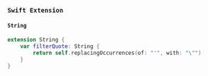 ### `Swift Extension`

#### `String`

```Swift
extension String {
    var filterQuote: String {
        return self.replacingOccurrences(of: "'", with: "\"")
    }
}
```